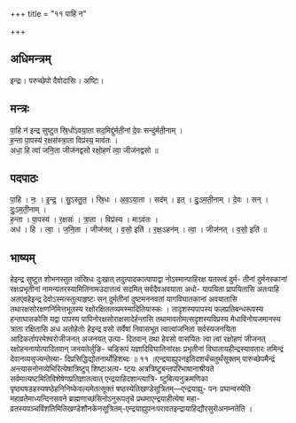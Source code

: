 +++
title = "११ पाहि न"

+++
## अधिमन्त्रम्
इन्द्रः। परुच्छेपो दैवोदासिः। अष्टिः।

## मन्त्रः
पा॒हि न॑ इन्द्र सुष्टुत स्रि॒धो॑ऽवया॒ता सद॒मिद्दु॑र्मती॒नां दे॒वः सन्दु॑र्मती॒नाम् ।  
ह॒न्ता पा॒पस्य॑ र॒क्षस॑स्त्रा॒ता विप्र॑स्य॒ माव॑तः ।  
अधा॒ हि त्वा॑ जनि॒ता जीज॑नद्वसो रक्षो॒हणं॑ त्वा॒ जीज॑नद्वसो ॥

## पदपाठः
पा॒हि । नः॒ । इ॒न्द्र॒ । सु॒ऽस्तु॒त॒ । स्रि॒धः । अ॒व॒ऽया॒ता । सद॑म् । इत् । दुः॒ऽम॒ती॒नाम् । दे॒वः । सन् । दुः॒ऽम॒ती॒नाम् ।  
ह॒न्ता । पा॒पस्य॑ । र॒क्षसः॑ । त्रा॒ता । विप्र॑स्य । माऽव॑तः ।  
अध॑ । हि । त्वा॒ । ज॒नि॒ता । जीज॑नत् । व॒सो॒ इति॑ । र॒क्षः॒ऽहन॑म् । त्वा॒ । जीज॑नत् । व॒सो॒ इति॑ ॥

## भाष्यम्
हेइन्द्र सुष्टुत शोभनस्तुत त्वंस्रिधः दुःखात् तदुत्पादकात्पापाद्वा नोऽस्मान्पाहिरक्ष यतस्त्वं दुर्म- तीनां दुर्मनस्कानां रक्षःप्रभृतीनां नामन्यतरस्यामितिनामउदात्तत्वं सदमित् सर्वदैवअवयाता अधो- यापयिता प्रापयितासि अतःपाहि अतएवहेइन्द्र देवोऽस्मत्स्तुत्याहृष्टः सन् दुर्मतीनां दुष्टमननवतां यागविघातकानां अवयातासि तथारक्षसोरक्षणनिमित्तभूतस्य रक्षोरक्षिततव्यमस्मादितियास्कः । तादृशस्यपापस्य फलप्रतिबन्धरूपस्य हन्ताघातकोसि यद्वा पापस्य पापिनोरक्षसोराक्षसादेर्हन्तासि तथामावतोमत्सदृशस्यविप्रस्य मेधाविनोयजमानस्य त्राता रक्षितासि अध अतोहेतोः हेइन्द्र वसो सर्वेषां निवासभूत त्वात्वांजनिता सर्वस्यजनयिता आदिकर्तापरमेश्वरोजीजनत् अजनयत् उत्पा- दितवान् तथा हेवसो वासयितः त्वा त्वां रक्षोहणं जीजनत् रक्षोहननायोत्पादितवान् जनयतेर्लुङि- चङिरूपं यज्ञादिविघातिनांरक्षः प्रभृतीनां विघातायहीन्द्रस्यावतारः तमिन्द्रं देवानव्यसृज्यन्तेत्या- दिप्रसिद्धिद्योतनार्थोहिशब्दः ॥ ११ ॥एन्द्रयाह्युपनइतिदशर्चंचतुर्थंसूक्तम् पारुच्छेपमैन्द्रं अन्त्यासनोनव्येभिरित्येषात्रिष्टुप् शिष्टाअत्य- ष्टयः अत्रत्रिष्टुबन्तपरिभाषानाश्रीयते सर्वमात्यष्टमितिविशेषेणप्रतिज्ञातत्वात् एन्द्रयाहिदशान्त्यात्रि- ष्टुबित्यनुक्रमणिका पृष्ठ्यषडहस्यषष्ठेहनिनिष्केवल्यमेतत्सूक्तं षष्ठस्येतिखण्डेसूत्रितम्—एन्द्रयाह्यु- पनः प्रघान्वस्येति महाव्रतेमाध्यन्दिनसवने ब्राह्मणाच्छंसिनोऽनुरूपतृचे प्रथमाएन्द्रयाहीत्येषा महा- व्रतस्यपञ्चविंशतिमितिखण्डेशौनकेनसूत्रितम्-एन्द्रयाह्युपनःपरावतइन्द्रायाहिद्यौरसुरोअनम्नतेति ।